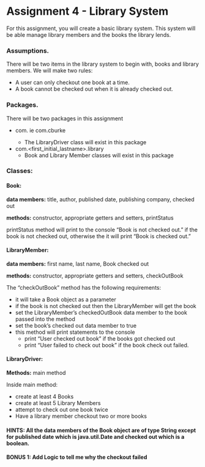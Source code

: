 # Assignment 4 - Library System

For this assignment, you will create a basic library system. This system will be able manage library members and the books the library lends.

### Assumptions. ###
There will be two items in the library system to begin with, books and library members. We will make two rules:
- A user can only checkout one book at a time.  
- A book cannot be checked out when it is already checked out.

### Packages. ###
There will be two packages in this assignment
- com.<firstinitialastname> ie com.cburke
  - The LibraryDriver class will exist in this package
- com.<first_initial_lastname>.library
  - Book and Library Member classes will exist in this package

### Classes: ###
#### Book: ####

**data members:** title, author, published date, publishing company, checked out

**methods:** constructor, appropriate getters and setters, printStatus

printStatus method will print to the console “Book is not checked out.” if the book is not checked out, otherwise the it will print “Book is checked out.”


#### LibraryMember: ####

**data members:** first name, last name, Book checked out

**methods:** constructor, appropriate getters and setters, checkOutBook

The “checkOutBook” method has the following requirements:
- it will take a Book object as a parameter
- if the book is not checked out then the LibraryMember will get the book
- set the LibraryMember’s checkedOutBook data member to the book passed into the method
- set the book’s checked out data member to true
- this method will print statements to the console
    - print “User checked out book” if the books got checked out
    - print “User failed to check out book” if the book check out failed.


#### LibraryDriver: ####

**Methods:** main method

Inside main method:
- create at least 4 Books
- create at least 5 Library Members
- attempt to check out one book twice
- Have a library member checkout two or more books


#### HINTS: All the data members of the Book object are of type String except for published date which is java.util.Date and checked out which is a boolean. ####

#### BONUS 1: Add Logic to tell me why the checkout failed ####